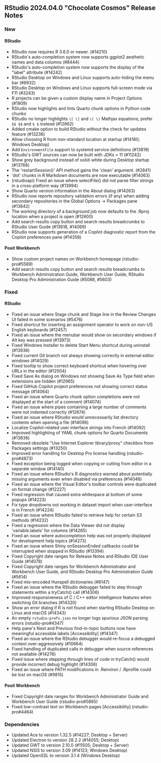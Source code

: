 ## RStudio 2024.04.0 "Chocolate Cosmos" Release Notes

### New

#### RStudio
- RStudio now requires R 3.6.0 or newer. (#14210)
- RStudio's auto-completion system now supports ggplot2 aesthetic names and data columns (#8444)
- RStudio's auto-completion system now supports the display of the "label" attribute (#14242)
- RStudio Desktop on Windows and Linux supports auto-hiding the menu bar (#8932)
- RStudio Desktop on Windows and Linux supports full-screen mode via F11 (#3243)
- R projects can be given a custom display name in Project Options (#1909)
- RStudio now highlights and lints Quarto chunk options in Python code chunks
- RStudio no longer highlights `\[ \]` and `\( \)` Mathjax equations; prefer `$$ $$` and `$ $` instead (#12862)
- Added cmake option to build RStudio without the check for updates feature (#13236)
- Allow choosing R from non-standard location at startup (#14180; Windows Desktop)
- Add `EnvironmentFile` support to systemd service definitions (#13819)
- RStudio's GWT sources can now be built with JDKs > 11 (#11242)
- Show grey background instead of solid-white during Desktop startup (#13768)
- The 'restartSession()' API method gains the 'clean' argument. (#2841)
- 'dot' chunks in R Markdown documents are now executable (#14063)
- (rstudioapi) Fixed an issue where selectFile() did not parse filter strings in a cross-platform way (#13994)
- Show Quarto version information in the About dialog (#14263)
- RStudio now reports repository validation errors (if any) when adding secondary repositories in the Global Options -> Packages pane (#13842)
- The working directory of a background job now defaults to the .Rproj location when a project is open (#12600)
- Add search results copy button and search results breadcrumbs to RStudio User Guide (#13618, #14069)
- RStudio now supports generation of a Copilot diagnostic report from the Copilot preferences pane (#14358)

#### Posit Workbench
- Show custom project names on Workbench homepage (rstudio-pro#5589)
- Add search results copy button and search results breadcrumbs to Workbench Administration Guide, Workbench User Guide, RStudio Desktop Pro Administration Guide (#5088, #5603)

### Fixed
#### RStudio
- Fixed an issue where Stage chunk and Stage line in the Review Changes UI failed in some scenarios (#5476)
- Fixed shortcut for inserting an assignment operator to work on non-US English keyboards (#12457)
- Fixed an issue where the menubar would show on secondary windows if Alt key was pressed (#13973)
- Fixed Windows installer to delete Start Menu shortcut during uninstall (#13936)
- Fixed current Git branch not always showing correctly in external editor windows (#14029)
- Fixed tooltip to show correct keyboard shortcut when hovering over URLs in the editor (#12504)
- Fixed Save As dialog on Windows not showing Save As Type field when extensions are hidden (#12965)
- Fixed GitHub Copilot project preferences not showing correct status message (#14064)
- Fixed an issue where Quarto chunk option completions were not displayed at the start of a comment (#14074)
- Fixed an issue where pipes containing a large number of comments were not indented correctly (#12674)
- Fixed an issue where RStudio would unnecessarily list directory contents when opening a file (#14096)
- Localize Copilot-related user interface strings into French (#14092)
- Improved highlighting of YAML chunk options for Quarto Documents (#13836)
- Removed obsolete "Use Internet Explorer library/proxy" checkbox from Packages settings (#13250)
- Improved error handling for Desktop Pro license handling (rstudio-pro#4873)
- Fixed exception being logged when copying or cutting from editor in a separate window (#14140)
- Fixed an issue where RStudio's R diagnostics warned about potentially missing arguments even when disabled via preferences (#14046)
- Fixed an issue where the Visual Editor's toolbar controls were duplicated on format change (#12227)
- Fixed regression that caused extra whitespace at bottom of some popups (#14223)
- Fix type dropdowns not working in dataset import when user-interface is in French (#14224)
- Fixed an issue where RStudio failed to retrieve help for certain S3 methods (#14232)
- Fixed a regression where the Data Viewer did not display 'variable.labels' for columns (#14265)
- Fixed an issue where autocompletion help was not properly displayed for development help topics (#14273)
- Fixed an issue where Shiny onSessionEnded callbacks could be interrupted when stopped in RStudio (#13394)
- Fixed Copyright date ranges for Release Notes and RStudio IDE User Guide (#14078)
- Fixed Copyright date ranges for Workbench Administrator and Workbench User Guide, and RStudio Desktop Pro Administration Guide (#5614)
- Fixed mis-encoded Hunspell dictionaries (#8147)
- Fixed an issue where the RStudio debugger failed to step through statements within a tryCatch() call (#14306)
- Improved responsiveness of C / C++ editor intelligence features when switching Git branches (#14320)
- Show an error dialog if R is not found when starting RStudio Desktop on Linux and macOS (#14343)
- An empty `rstudio-prefs.json` no longer logs spurious JSON parsing errors (rstudio-pro#4347)
- Help pane's Next and Previous find-in-topic buttons now have meaningful accessible labels [Accessibility] (#14347)
- Fixed an issue where the RStudio debugger would re-focus a debugged context over-aggressively (#10664)
- Fixed handling of duplicated calls in debugger when source references not available (#14276)
- Fixed issue where stepping through lines of code in tryCatch() would provide incorrect debug highlight (#14306)
- Fixed an issue where PATH modifications in .Renviron / .Rprofile could be lost on macOS (#9815)

#### Posit Workbench

- Fixed Copyright date ranges for Workbench Administrator Guide and Workbench User Guide (rstudio-pro#5865)
- Fixed low-contrast text on Workbench pages [Accessibility] (rstudio-pro#4464)

### Dependencies
- Updated Ace to version 1.32.5 (#14227; Desktop + Server)
- Updated Electron to version 28.2.2 (#14055; Desktop)
- Updated GWT to version 2.10.0 (#11505; Desktop + Server)
- Updated NSIS to version 3.09 (#14123; Windows Desktop)
- Updated OpenSSL to version 3.1.4 (Windows Desktop)


